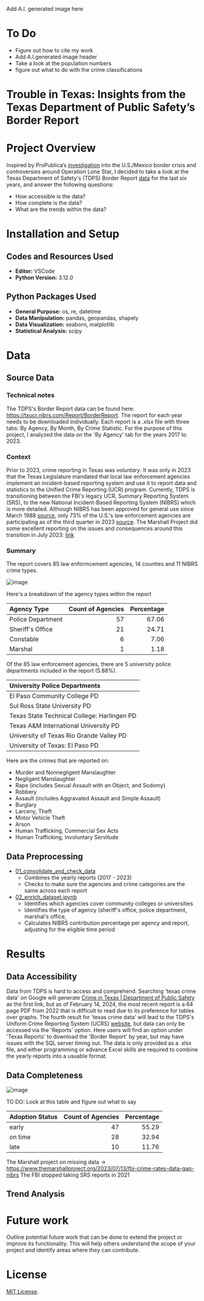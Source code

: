 Add A.I. generated image here

# To Do
- Figure out how to cite my work
- Add A.I.generated image header
- Take a look at the population numbers
- figure out what to do with the crime classifications

# Trouble in Texas: Insights from the Texas Department of Public Safety’s Border Report

# Project Overview

Inspired by ProPublica’s [investigation](https://www.propublica.org/article/texas-governor-brags-about-his-border-initiative-the-data-doesnt-back-him-up) into the U.S./Mexico border crisis and controversies around Operation Lone Star, I decided to take a look at the Texas Department of Safety's (TDPS) Border Report [data](https://txucr.nibrs.com/Report/BorderReport) for the last six years, and answer the following questions:

  - How accessible is the data?
  - How complete is the data?
  - What are the trends within the data?

# Installation and Setup

## Codes and Resources Used
- **Editor:**  VSCode
- **Python Version:** 3.12.0

## Python Packages Used
- **General Purpose:** os, re, datetime
- **Data Manipulation:** pandas, geopandas, shapely
- **Data Visualization:** seaborn, matplotlib
- **Statistical Analysis:** scipy

# Data

## Source Data
### Technical notes
The TDPS's Border Report data can be found here: https://txucr.nibrs.com/Report/BorderReport. 
The report for each year needs to be downloaded individually. Each report is a .xlsx file with three tabs: By Agency, By Month, By Crime Statistic. For the purpose of this project, I analyzed the data on the 'By Agency' tab for the years 2017 to 2023.


### Context
Prior to 2023, crime reporting in Texas was _voluntary_. It was only in 2023 that the Texas Legislature mandated that local law enforcement agencies implement an incident-based reporting system and use it to report data and statistics to the Unified Crime Reporting (UCR) program. Currently, TDPS is transitioning between the FBI's legacy UCR, Summary Reporting System (SRS), to the new National Incident-Based Reporting System (NIBRS) which is more detailed. Although NIBRS has been approved for general use since March 1988 [source](https://www2.fbi.gov/ucr/faqs.htm), only 73% of the U.S.'s law enforcement agencies are participating as of the third quarter in 2023 [source](https://cde.ucr.cjis.gov/LATEST/webapp/#/pages/explorer/crime/quarterly). The Marshall Project did some excellent reporting on the issues and consequences around this transition in July 2023: [link](https://www.themarshallproject.org/2023/07/13/fbi-crime-rates-data-gap-nibrs)

### Summary
The report covers 85 law enformcement agencies, 14 counties and 11 NIBRS crime types.

![image](https://github.com/ghgeist/texas_border_data_analysis/assets/22363767/6c896ad8-3317-4b37-a097-ca0cd4207bda)

Here's a breakdown of the agency types within the report

| Agency Type       |   Count of Agencies |   Percentage |
|:------------------|--------------------:|-------------:|
| Police Department |                  57 |        67.06 |
| Sheriff's Office  |                  21 |        24.71 |
| Constable         |                   6 |         7.06 |
| Marshal           |                   1 |         1.18 |


Of the 85 law enforcement agencies, there are 5 university police departments included in the report (5.88%).

| University Police Departments               |
|:--------------------------------------------|
| El Paso Community College PD                |
| Sul Ross State University PD                |
| Texas State Technical College: Harlingen PD |
| Texas A&M International University PD       |
| University of Texas Rio Grande Valley PD    |
| University of Texas: El Paso PD             |

Here are the crimes that are reported on:
* Murder and  Nonnegligent  Manslaughter
* Negligent  Manslaughter
* Rape (includes Sexual Assault with an Object, and Sodomy)
* Robbery
* Assault (includes Aggravated Assault and Simple Assault)
* Burglary
* Larceny, Theft
* Motor Vehicle Theft
* Arson
* Human Trafficking, Commercial  Sex  Acts
* Human  Trafficking, Involuntary  Servitude
  
## Data Preprocessing
- [01_consolidate_and_check_data](https://github.com/ghgeist/texas_border_data_analysis/blob/main/notebooks/01_consolidate_and_check_data.ipynb)
  - Combines the yearly reports (2017 - 2023)
  - Checks to make sure the agencies and crime categories are the same across each report
- [02_enrich_dataset.ipynb](https://github.com/ghgeist/texas_border_data_analysis/blob/main/notebooks/02_enrich_dataset.ipynb)
  - Identifies which agencies cover community colleges or universities
  - Identifies the type of agency (sheriff's office, police department, marshal's office, 
  - Calculates NIBRS contribution percentage per agency and report, adjusting for the eligible time period 

# Results
## Data Accessibility
Data from TDPS is hard to access and comprehend. Searching 'texas crime data' on Google will generate [Crime in Texas | Department of Public Safety](https://www.dps.texas.gov/section/crime-records/crime-texas) as the first link, but as of February 14, 2024, the most recent report is a 64 page PDF from 2022 that is difficult to read due to its preference for tables over graphs. The fourth result for 'texas crime data' will lead to the TDPS's Uniform Crime Reporting System (UCRS) [website](https://txucr.nibrs.com/Home/Index), but data can only be accessed via the 'Reports' option. Here users will find an option under 'Texas Reports' to download the 'Border Report' by year, but may have issues with the SQL server timing out. The data is only provided as a .xlsx file, and either programming or advance Excel skills are required to combine the yearly reports into a usuable format. 

## Data Completeness

![image](https://github.com/ghgeist/texas_border_data_analysis/assets/22363767/d00c93f5-5910-4960-83cd-7f5c420b2813)

TO DO: Look at this table and figure out what to say

| Adoption Status   |   Count of Agencies |   Percentage |
|:------------------|-------------------------------:|-------------:|
| early             |                             47 |        55.29 |
| on time           |                             28 |        32.94 |
| late              |                             10 |        11.76 |

The Marshall project on missing data -> https://www.themarshallproject.org/2023/07/13/fbi-crime-rates-data-gap-nibrs
The FBI stopped taking SRS reports in 2021


## Trend Analysis

# Future work
Outline potential future work that can be done to extend the project or improve its functionality. This will help others understand the scope of your project and identify areas where they can contribute.


# License
[MIT License](https://opensource.org/license/mit/).
